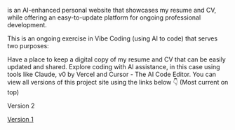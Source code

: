 is an AI-enhanced personal website that showcases my resume and CV, while offering an easy-to-update platform for ongoing professional development.

This is an ongoing exercise in Vibe Coding (using AI to code) that serves two purposes:

Have a place to keep a digital copy of my resume and CV that can be easily updated and shared.
Explore coding with AI assistance, in this case using tools like Claude, v0 by Vercel and Cursor - The AI Code Editor.
You can view all versions of this project site using the links below 👇 (Most current on top)

Version 2 

[Version 1](https://thebimsider.github.io/GHT/V01/)   

